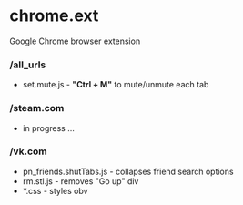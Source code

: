 # chrome.ext
Google Chrome browser extension

### /all_urls
- set.mute.js - **"Ctrl + M"** to mute/unmute each tab

### /steam.com
- in progress ...

### /vk.com
- pn_friends.shutTabs.js - collapses friend search options
- rm.stl.js - removes "Go up" div
- *.css - styles obv